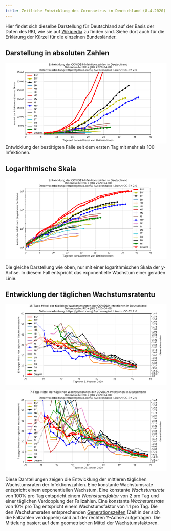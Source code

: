 ```yaml
---
title: Zeitliche Entwicklung des Coronavirus in Deutschland (8.4.2020)
---
```


Hier findet sich dieselbe Darstellung für Deutschland auf der Basis der Daten des RKI,
wie sie auf [Wikipedia](https://de.wikipedia.org/wiki/COVID-19-Pandemie_in_Deutschland#Infektionsfälle)
zu finden sind. Siehe dort auch für die Erklärung der Kürzel für die einzelnen Bundesländer.



## Darstellung in absoluten Zahlen
![](de-infected-exp.png) 
Entwicklung der bestätigten Fälle seit dem ersten Tag mit mehr als 100 Infektionen. 


## Logarithmische Skala
![](de-infected.png) 

Die gleiche Darstellung wie oben, nur mit einer logarithmischen Skala der y-Achse. In diesem Fall entspricht das exponentielle Wachstum einer geraden Linie.

## Entwicklung der täglichen Wachstumsratentu
![](de-infected-growthrate.png) 

![](de-infected-growthrate-weeklyavg.png) 


Diese Darstellungen zeigen die Entwicklung der mittleren täglichen Wachstumsraten der Infektionszahlen. Eine konstante Wachstumsrate entspricht einem exponentiellen Wachstum. Eine konstante *Wachstumsrate* von 100% pro Tag entspricht einem *Wachstumsfaktor* von 2 pro Tag  und einer täglichen Verdopplung der Fallzahlen. Eine konstante *Wachstumsrate* von 10% pro Tag entspricht einem Wachstumsfaktor von 1.1 pro Tag. Die den Wachstumsraten entsprechenden [Generationszeiten](https://de.wikipedia.org/wiki/Generationszeit)  (Zeit in der sich die Fallzahlen verdoppeln) sind auf der rechten Y-Achse aufgetragen. Die Mittelung basiert auf dem geometrischen Mittel der Wachstumsfaktoren.
